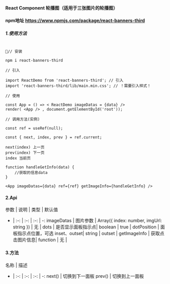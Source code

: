 #### React Component 轮播图（适用于三张图片的轮播图）

#### npm地址 https://www.npmjs.com/package/react-banners-third

##### 1.使用方法
````

// 安装

npm i react-banners-third

// 引入

import ReactDemo from 'react-banners-third'; // 引入
import 'react-banners-third/lib/main.min.css'; // ！需要引入样式！

// 使用

const App = () => < ReactDemo imageDatas = {data} />
render( <App /> , document.getElementById('root'));

// 调用方法(实例)

const ref = useRef(null);

const { next, index, prev } = ref.current;

next(index) 上一页
prev(index) 下一页
index 当前页

function handleGetInfo(data) {
    //获取的信息data
}

<App imageDatas={data} ref={ref} getImageInfo={handleGetInfo} />

````

#### 2.Api

参数 | 说明 | 类型 | 默认值 
- | :-: | :-: | :-: | -:
imageDatas | 图片参数 | Array({ index: number, imgUrl: string }) | 无 |
dots | 是否显示面板指示点| boolean | true |
dotPosition | 面板指示点位置，可选 inset、outset| string | outset |
getImageInfo | 获取点击图片信息| function | 无 |

#### 3.方法

名称 | 描述 
- | :-: | :-: | :-: | -:
next() | 切换到下一面板
prev() | 切换到上一面板